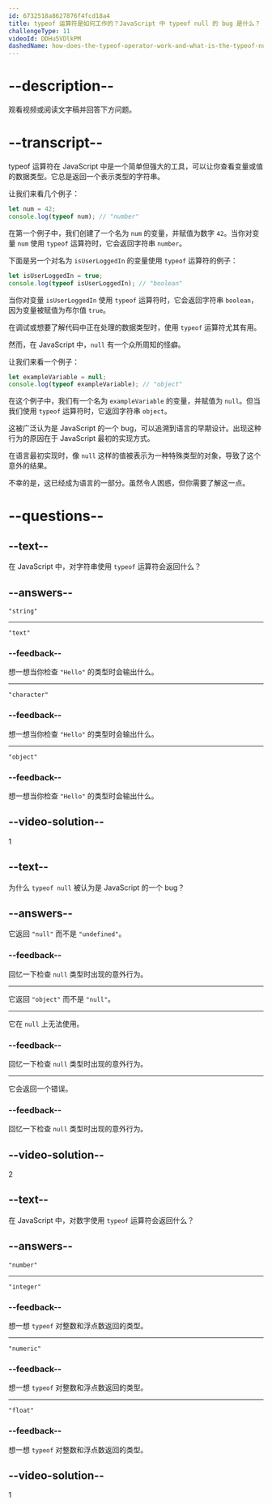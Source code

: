 ```yaml
---
id: 6732518a8627876f4fcd18a4
title: typeof 运算符是如何工作的？JavaScript 中 typeof null 的 bug 是什么？
challengeType: 11
videoId: DDHu5VDlkPM
dashedName: how-does-the-typeof-operator-work-and-what-is-the-typeof-null-bug-in-javascript
---
```


# --description--

观看视频或阅读文字稿并回答下方问题。

# --transcript--

typeof 运算符在 JavaScript 中是一个简单但强大的工具，可以让你查看变量或值的数据类型。它总是返回一个表示类型的字符串。

让我们来看几个例子：

```js
let num = 42;
console.log(typeof num); // "number"
```

在第一个例子中，我们创建了一个名为 `num` 的变量，并赋值为数字 `42`。当你对变量 `num` 使用 `typeof` 运算符时，它会返回字符串 `number`。

下面是另一个对名为 `isUserLoggedIn` 的变量使用 `typeof` 运算符的例子：

```js
let isUserLoggedIn = true;
console.log(typeof isUserLoggedIn); // "boolean"
```

当你对变量 `isUserLoggedIn` 使用 `typeof` 运算符时，它会返回字符串 `boolean`，因为变量被赋值为布尔值 `true`。

在调试或想要了解代码中正在处理的数据类型时，使用 `typeof` 运算符尤其有用。

然而，在 JavaScript 中，`null` 有一个众所周知的怪癖。

让我们来看一个例子：

```js
let exampleVariable = null;
console.log(typeof exampleVariable); // "object"
```

在这个例子中，我们有一个名为 `exampleVariable` 的变量，并赋值为 `null`。但当我们使用 `typeof` 运算符时，它返回字符串 `object`。

这被广泛认为是 JavaScript 的一个 bug，可以追溯到语言的早期设计。出现这种行为的原因在于 JavaScript 最初的实现方式。

在语言最初实现时，像 `null` 这样的值被表示为一种特殊类型的对象，导致了这个意外的结果。

不幸的是，这已经成为语言的一部分。虽然令人困惑，但你需要了解这一点。

# --questions--

## --text--

在 JavaScript 中，对字符串使用 `typeof` 运算符会返回什么？

## --answers--

`"string"`

---

`"text"`

### --feedback--

想一想当你检查 `"Hello"` 的类型时会输出什么。

---

`"character"`

### --feedback--

想一想当你检查 `"Hello"` 的类型时会输出什么。

---

`"object"`

### --feedback--

想一想当你检查 `"Hello"` 的类型时会输出什么。

## --video-solution--

1

## --text--

为什么 `typeof null` 被认为是 JavaScript 的一个 bug？

## --answers--

它返回 `"null"` 而不是 `"undefined"`。

### --feedback--

回忆一下检查 `null` 类型时出现的意外行为。

---

它返回 `"object"` 而不是 `"null"`。

---

它在 `null` 上无法使用。

### --feedback--

回忆一下检查 `null` 类型时出现的意外行为。

---

它会返回一个错误。

### --feedback--

回忆一下检查 `null` 类型时出现的意外行为。

## --video-solution--

2

## --text--

在 JavaScript 中，对数字使用 `typeof` 运算符会返回什么？

## --answers--

`"number"`

---

`"integer"`

### --feedback--

想一想 `typeof` 对整数和浮点数返回的类型。

---

`"numeric"`

### --feedback--

想一想 `typeof` 对整数和浮点数返回的类型。

---

`"float"`

### --feedback--

想一想 `typeof` 对整数和浮点数返回的类型。

## --video-solution--

1

